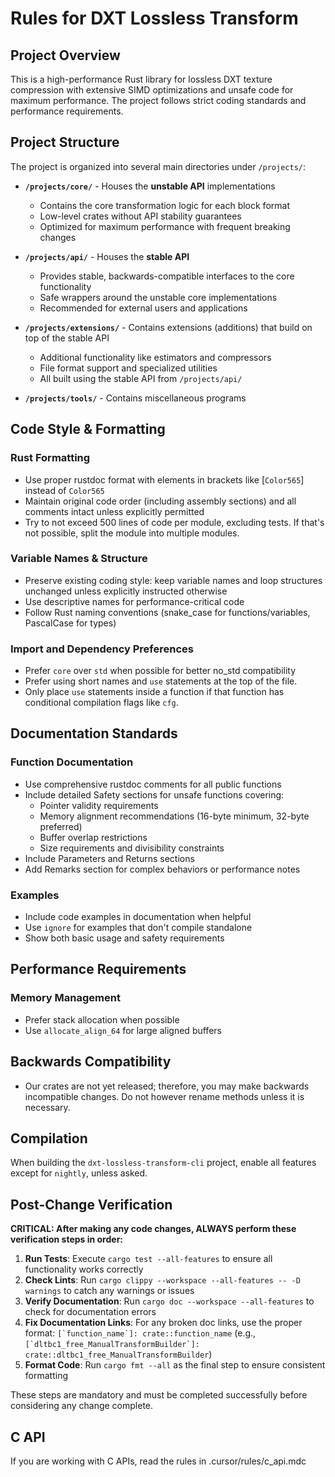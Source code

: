 # Rules for DXT Lossless Transform

## Project Overview

This is a high-performance Rust library for lossless DXT texture compression with extensive SIMD optimizations and unsafe code for maximum performance. The project follows strict coding standards and performance requirements.

## Project Structure

The project is organized into several main directories under `/projects/`:

- **`/projects/core/`** - Houses the **unstable API** implementations
  - Contains the core transformation logic for each block format
  - Low-level crates without API stability guarantees
  - Optimized for maximum performance with frequent breaking changes

- **`/projects/api/`** - Houses the **stable API** 
  - Provides stable, backwards-compatible interfaces to the core functionality
  - Safe wrappers around the unstable core implementations
  - Recommended for external users and applications

- **`/projects/extensions/`** - Contains extensions (additions) that build on top of the stable API
  - Additional functionality like estimators and compressors
  - File format support and specialized utilities
  - All built using the stable API from `/projects/api/`

- **`/projects/tools/`** - Contains miscellaneous programs

## Code Style & Formatting

### Rust Formatting

- Use proper rustdoc format with elements in brackets like [`Color565`] instead of `Color565`
- Maintain original code order (including assembly sections) and all comments intact unless explicitly permitted
- Try to not exceed 500 lines of code per module, excluding tests. If that's not possible, split the module into multiple modules.

### Variable Names & Structure

- Preserve existing coding style: keep variable names and loop structures unchanged unless explicitly instructed otherwise
- Use descriptive names for performance-critical code
- Follow Rust naming conventions (snake_case for functions/variables, PascalCase for types)

### Import and Dependency Preferences

- Prefer `core` over `std` when possible for better no_std compatibility
- Prefer using short names and `use` statements at the top of the file.
- Only place `use` statements inside a function if that function has conditional compilation flags like `cfg`.

## Documentation Standards

### Function Documentation

- Use comprehensive rustdoc comments for all public functions
- Include detailed Safety sections for unsafe functions covering:
  - Pointer validity requirements
  - Memory alignment recommendations (16-byte minimum, 32-byte preferred)
  - Buffer overlap restrictions
  - Size requirements and divisibility constraints
- Include Parameters and Returns sections
- Add Remarks section for complex behaviors or performance notes

### Examples

- Include code examples in documentation when helpful
- Use `ignore` for examples that don't compile standalone
- Show both basic usage and safety requirements

## Performance Requirements

### Memory Management

- Prefer stack allocation when possible
- Use `allocate_align_64` for large aligned buffers

## Backwards Compatibility

- Our crates are not yet released; therefore, you may make backwards incompatible changes. Do not however rename methods unless it is necessary.

## Compilation

When building the `dxt-lossless-transform-cli` project, enable all features except for `nightly`, unless asked.

## Post-Change Verification

**CRITICAL: After making any code changes, ALWAYS perform these verification steps in order:**

1. **Run Tests**: Execute `cargo test --all-features` to ensure all functionality works correctly
2. **Check Lints**: Run `cargo clippy --workspace --all-features -- -D warnings` to catch any warnings or issues
3. **Verify Documentation**: Run `cargo doc --workspace --all-features` to check for documentation errors
4. **Fix Documentation Links**: For any broken doc links, use the proper format: `` [`function_name`]: crate::function_name `` (e.g., `` [`dltbc1_free_ManualTransformBuilder`]: crate::dltbc1_free_ManualTransformBuilder ``)
5. **Format Code**: Run `cargo fmt --all` as the final step to ensure consistent formatting

These steps are mandatory and must be completed successfully before considering any change complete.

## C API

If you are working with C APIs, read the rules in .cursor/rules/c_api.mdc